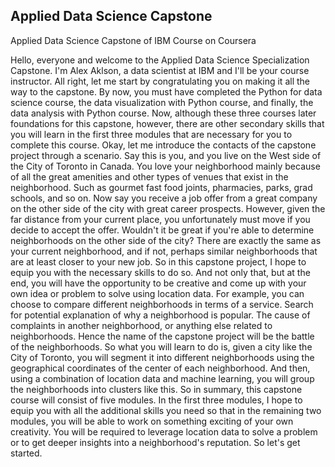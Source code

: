 ## Applied Data Science Capstone
Applied Data Science Capstone of IBM Course on Coursera


Hello, everyone and welcome to the Applied
Data Science Specialization Capstone. I'm Alex Aklson, a data scientist at
IBM and I'll be your course instructor. All right, let me start by congratulating you on
making it all the way to the capstone. By now, you must have completed
the Python for data science course, the data visualization with Python course,
and finally, the data analysis with Python course. Now, although these three
courses later foundations for this capstone, however, there are other
secondary skills that you will learn in the first three modules that are necessary
for you to complete this course. Okay, let me introduce the contacts of
the capstone project through a scenario. Say this is you, and you live on the West
side of the City of Toronto in Canada. You love your neighborhood mainly
because of all the great amenities and other types of venues that
exist in the neighborhood. Such as gourmet fast food joints,
pharmacies, parks, grad schools, and so on. Now say you receive a job offer from
a great company on the other side of the city with great career prospects. However, given the far distance
from your current place, you unfortunately must move if
you decide to accept the offer. Wouldn't it be great if you're
able to determine neighborhoods on the other side of the city? There are exactly the same as your
current neighborhood, and if not, perhaps similar neighborhoods that
are at least closer to your new job. So in this capstone project, I hope to equip you with
the necessary skills to do so. And not only that, but at the end, you
will have the opportunity to be creative and come up with your own idea or
problem to solve using location data. For example, you can choose to compare different
neighborhoods in terms of a service. Search for potential explanation
of why a neighborhood is popular. The cause of complaints in
another neighborhood, or anything else related to neighborhoods. Hence the name of the capstone project
will be the battle of the neighborhoods. So what you will learn to do is,
given a city like the City of Toronto, you will segment it into
different neighborhoods using the geographical coordinates of
the center of each neighborhood. And then, using a combination of
location data and machine learning, you will group the neighborhoods
into clusters like this. So in summary, this capstone course
will consist of five modules. In the first three modules,
I hope to equip you with all the additional skills you need so
that in the remaining two modules, you will be able to work on something
exciting of your own creativity. You will be required to leverage
location data to solve a problem or to get deeper insights into
a neighborhood's reputation. So let's get started.
